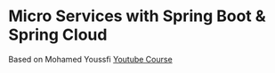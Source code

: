 # Micro Services with Spring Boot & Spring Cloud
Based on Mohamed Youssfi [Youtube 
Course](https://www.youtube.com/playlist?list=PLxr551TUsmAq2UEkfBidVmi21nP5KNk-K)
